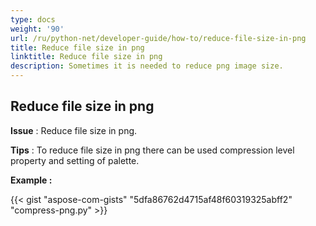 ```yaml
---
type: docs
weight: '90'
url: /ru/python-net/developer-guide/how-to/reduce-file-size-in-png
title: Reduce file size in png
linktitle: Reduce file size in png
description: Sometimes it is needed to reduce png image size.
---
```


**Reduce file size in png**
-----------------------------------------

**Issue** : Reduce file size in png.

**Tips** : To reduce file size in png there can be used compression level property and setting of palette.

**Example :**

{{< gist "aspose-com-gists" "5dfa86762d4715af48f60319325abff2" "compress-png.py" >}}
